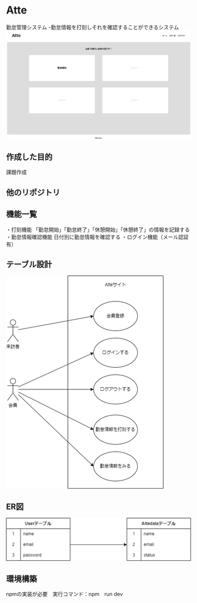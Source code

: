 # Atte
 勤怠管理システム
 -勤怠情報を打刻しそれを確認することができるシステム
![ホーム画面](img/home.png)

## 作成した目的
 課題作成

## 他のリポジトリ

## 機能一覧
・打刻機能
 「勤怠開始」「勤怠終了」「休憩開始」「休憩終了」の情報を記録する
・勤怠情報確認機能
  日付別に勤怠情報を確認する
・ログイン機能（メール認証有）

## テーブル設計
![table](img/database.drawio.png)
## ER図
![ER](img/ER.drawio.png)

## 環境構築
npmの実装が必要　実行コマンド：npm　run dev
